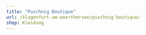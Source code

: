```yaml
---
title: "Puschnig Boutique"
url: /klagenfurt-am-woerthersee/puschnig-boutique/
shop: Kleidung
---
```

